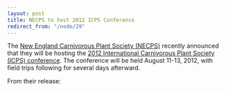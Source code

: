 ```yaml
---
layout: post
title: NECPS to host 2012 ICPS Conference
redirect_from: "/node/29"
---
```


<div class="field field-name-body field-type-text-with-summary field-label-hidden"><div class="field-items"><div class="field-item even"><p>The <a href="http://www.necps.org/">New England Carnivorous Plant Society (NECPS)</a> recently announced that they will be hosting the <a href="http://www.carnivorousplants.org/news/Conferences.php">2012 International Carnivorous Plant Society (ICPS) conference</a>. The conference will be held August 11-13, 2012, with field trips following for several days afterward.</p>
<p>From their release:</p>
</div></div></div>
